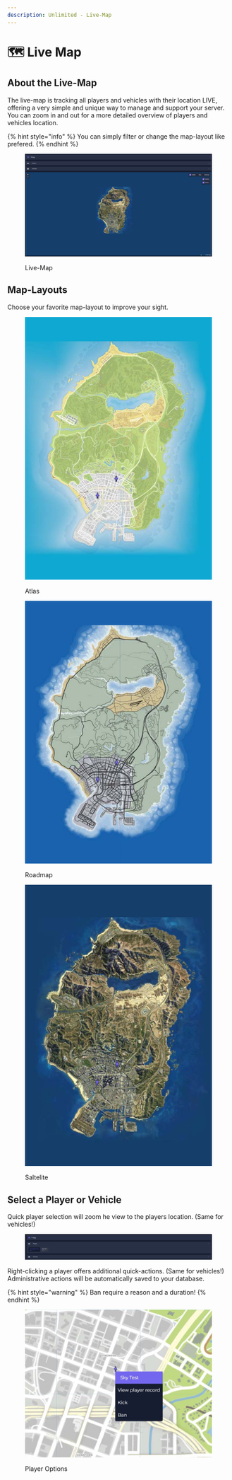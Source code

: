 ```yaml
---
description: Unlimited - Live-Map
---
```


# 🗺 Live Map

## About the Live-Map

The live-map is tracking all players and vehicles with their location LIVE, offering a very simple and unique way to manage and support your server. You can zoom in and out for a more detailed overview of players and vehicles location.&#x20;

{% hint style="info" %}
You can simply filter or change the map-layout like prefered.
{% endhint %}

<figure><img src="../.gitbook/assets/Bild_2022-11-30_224520037.png" alt=""><figcaption><p>Live-Map</p></figcaption></figure>

## Map-Layouts

Choose your favorite map-layout to improve your sight.

<div>

<figure><img src="../.gitbook/assets/atlas.png" alt=""><figcaption><p>Atlas</p></figcaption></figure>

 

<figure><img src="../.gitbook/assets/roadmap.png" alt=""><figcaption><p>Roadmap</p></figcaption></figure>

 

<figure><img src="../.gitbook/assets/satelite (3).png" alt=""><figcaption><p>Saltelite</p></figcaption></figure>

</div>

## Select a Player or Vehicle

Quick player selection will zoom he view to the players location. (Same for vehicles!)

<figure><img src="../.gitbook/assets/mapplayers.png" alt=""><figcaption></figcaption></figure>

Right-clicking a player offers additional quick-actions. (Same for vehicles!)\
Administrative actions will be automatically saved to your database.

{% hint style="warning" %}
Ban require a reason and a duration!
{% endhint %}

<figure><img src="../.gitbook/assets/mapplayer.jpg" alt=""><figcaption><p>Player Options</p></figcaption></figure>

